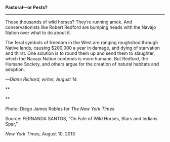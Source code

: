 **Pastoral—or Pests?**

****

Those thousands of wild horses? They’re running amok. And conservationists like Robert Redford are bumping heads with the Navajo Nation over what to do about it.

The feral symbols of freedom in the West are ranging roughshod through Native lands, causing \$200,000 a year in damage, and dying of starvation and thirst. One solution is to round them up and send them to slaughter, which the Navajo Nation contends is more humane. But Redford, the Humane Society, and others argue for the creation of natural habitats and adoption.

*—Diane Richard, writer, August 14*

**

**

Photo: Diego James Robles for *The New York Times*

Source: FERNANDA SANTOS, “On Fate of Wild Horses, Stars and Indians Spar,” 

*New York Times*, August 10, 2013 
